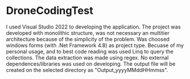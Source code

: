 # DroneCodingTest
I used Visual Studio 2022 to developing the application.
The project was developed with monolithic structure, was not necessary an multitier architecture because of the simplicity of the problem.
Was choosed windows forms (with .Net Framework 4.8) as project type.
Becuase of my personal usage, and to best code reading was used Linq to query the collections.
The data extraction was made using regex.
No external dependences/libraries was used on developing.
The output file will be created on the selected directory as "Output_yyyyMMddHHmmss".
